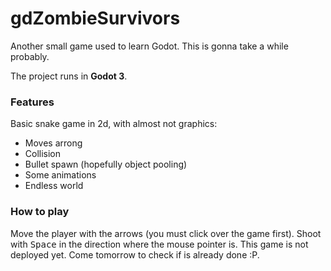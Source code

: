 # gdZombieSurvivors

Another small game used to learn Godot. This is gonna take a while probably.

The project runs in **Godot 3**.

### Features

Basic snake game in 2d, with almost not graphics:

- Moves arrong
- Collision
- Bullet spawn (hopefully object pooling)
- Some animations
- Endless world

### How to play

Move the player with the arrows (you must click over the game first). Shoot with <kbd>Space</kbd> in the direction where the mouse pointer is.
This game is not deployed yet. Come tomorrow to check if is already done :P.
